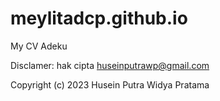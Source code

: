 # meylitadcp.github.io
My CV Adeku

Disclamer: hak cipta huseinputrawp@gmail.com

Copyright (c) 2023 Husein Putra Widya Pratama
